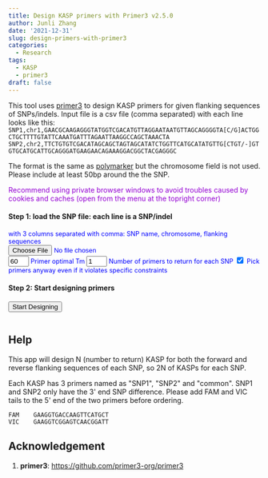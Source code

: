 ```yaml
---
title: Design KASP primers with Primer3 v2.5.0
author: Junli Zhang
date: '2021-12-31'
slug: design-primers-with-primer3
categories:
  - Research
tags:
  - KASP
  - primer3
draft: false
---
```


This tool uses [primer3](https://github.com/primer3-org/primer3) to design KASP primers for given flanking sequences of SNPs/indels.
Input file is a csv file (comma separated) with each line looks like this:  
`SNP1,chr1,GAACGCAAGAGGGTATGGTCGACATGTTAGGAATAATGTTAGCAGGGGTA[C/G]ACTGGCTGCTTTTGTATTCAAATGATTTAGAATTAAGGCCAGCTAAACTA`  
`SNP2,chr2,TTCTGTGTCGACATAGCAGCTAGTAGCATATCTGGTTCATGCATATGTTG[CTGT/-]GTGTGCATGCATTGCAGGGATGAAGAACAGAAAGGACGGCTACGAGGGC`

The format is the same as [polymarker](http://www.polymarker.info/about) but the chromosome field is not used. Please include at least 50bp around the the SNP.

<p id=recommend" style="color:darkviolet;">Recommend using private browser windows to avoid troubles caused by cookies and caches (open from the menu at the topright corner)</p>

<h4>Step 1: load the SNP file: each line is a SNP/indel</h4>
<div id="options" style="font-size:90%;color:blue;">
<label for="snpfile">with 3 columns separated with comma: SNP name, chromosome, flanking sequences</label><br>
<input id="snpfile" type="file"><br>
<p id="demoFq" style="display:none;"></p>

<input id="optTm" name="optTm" value="60" size="2">
<label for="optTm">Primer optimal Tm</label>

<input id="primerNum" name="primerNum" value="1" size="2">
<label for="primerNum">Number of primers to return for each SNP</label>

<input type="checkbox" id="pickAnyway" name="pickAnyway" value="1" checked="checked">
<label for="pickAnyway">Pick primers anyway even if it violates specific constraints</label>

<p id="help"></p>
</div>
<h4>Step 2: Start designing primers</h4>
<button onclick="designPrimer()">Start Designing</button>


<div id="download-btn" style="display:none">
    <h4>Step 3: Download designed primers</h4>
    <button id="download" onclick="download()">Download the result (a csv file)</button><br><br>
</div>
<p id="error" style="color:red;"></p>
<pre><code id="stdout"></code></pre>


## Help

This app will design N (number to return) KASP for both the forward and reverse flanking sequences of each SNP, so 2N of KASPs for each SNP.

Each KASP has 3 primers named as "SNP1", "SNP2" and "common". SNP1 and SNP2 only have the 3' end SNP difference. Please add FAM and VIC tails to the 5' end of the two primers before ordering.

```
FAM    GAAGGTGACCAAGTTCATGCT
VIC    GAAGGTCGGAGTCAACGGATT
```



## Acknowledgement
1. **primer3**: https://github.com/primer3-org/primer3


<!-- <script src="https://cdn.biowasm.com/v2/aioli/latest/aioli.js"></script> -->
<script src="/tools/aioli/latest/aioli.js"></script>
<script src="/libs/FileSaver.min.js"></script>
<script src="/libs/primer3.js"></script>